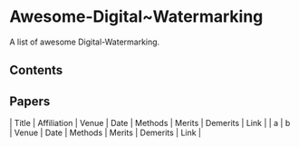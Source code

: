 # Awesome-Digital~Watermarking
A list of awesome Digital-Watermarking.
## Contents

## Papers
 | Title | Affiliation | Venue | Date | Methods | Merits | Demerits | Link |
 | a | b | Venue | Date | Methods | Merits | Demerits | Link |
